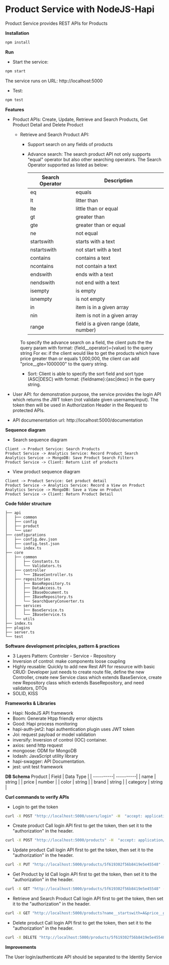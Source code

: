 # Product Service with NodeJS-Hapi

Product Service provides REST APIs for Products

**Installation**
```bash
npm install
```
**Run**

* Start the service:
```bash
npm start
```
The service runs on URL: http://localhost:5000

* Test:
```bash
npm test
```

**Features**
* Product APIs: Create, Update, Retrieve and Search Products, Get Product Detail and Delete Product
    * Retrieve and Search Product API:
        * Support search on any fields of products
        * Advance search: The search product API not only supports "equal" operator but also other searching operators. The Search Operator supported as listed as below:

            | Search Operator   | Description   |
            | ----------------- | ----------    |
            | eq                | equals        |
            | lt                | litter than   |
            | lte               | little than or equal  |
            | gt                | greater than  |
            | gte               | greater than or equal |
            | ne                | not equal     |
            | startswith        | starts with a text    |
            | nstartswith       | not start with a text |
            | contains          | contains a text       |
            | ncontains         | not contain a text    |
            | endswith          | ends with a text      |
            | nendswith         | not end with a text   |
            | isempty           | is empty          |
            | isnempty          | is not empty      |
            | in                | item is in a given array  |
            | nin               | item is not in a given array  |
            | range             | field is a given range (date, number) |

        To specify the advance search on a field, the client puts the the query param with format: {field__operator}={value} to the query string
        For ex: if the client would like to get the products which have price greater than or equals 1,000,000, the client can add "price__gte=1000000" to the query string.
        * Sort: Client is able to specify the sort field and sort type (ASC|DESC) with format: {fieldname}:{asc|desc} in the query string.

* User API: for demonstration purpose, the service provides the login API which returns the JWT token (not validate given username/input). The token then will be used in Authorization Header in the Request to protected APIs.

* API documenentation url: http://localhost:5000/documentation

**Sequence diagram**
* Search sequence diagram
```seq
Client -> Product Service: Search Products
Product Service -> Analytics Service: Record Product Search
Analytics Service -> MongoDB: Save Product Search Filters
Product Service -> Client: Return List of products
```

* View product sequence diagram
```seq
Client -> Product Service: Get product detail
Product Service -> Analytics Service: Record a View on Product
Analytics Service -> MongoDB: Save a View on Product
Product Service -> Client: Return Product Detail
```

**Code folder structure**
```
├── api
│   ├── common
│   ├── config
│   ├── product
│   └── user
├── configurations
│   ├── config.dev.json
│   ├── config.test.json
│   └── index.ts
├── core
│   ├── common
│   │   ├── Constants.ts
│   │   └── Validators.ts
│   ├── controller
│   │   └── IBaseController.ts
│   ├── repositories
│   │   ├── BaseRepository.ts
│   │   ├── DataAccess.ts
│   │   ├── IBaseDocument.ts
│   │   ├── IBaseRepository.ts
│   │   └── SearchQueryConverter.ts
│   ├── services
│   │   ├── BaseService.ts
│   │   └── IBaseService.ts
│   └── utils
├── index.ts
├── plugins
├── server.ts
└── test
```

**Software development principles, pattern & practices**
* 3 Layers Pattern: Controler - Service - Repository
* Inversion of control: make components loose coupling
* Highly reusable: Quickly to add new Rest API for resource with basic CRUD: Developer just needs to create route file, define the new Controller, create new Service class which extends BaseService, create new Repository class which extends BaseRepository, and need validators, DTOs
* SOLID, KISS

**Frameworks & Libraries**
* Hapi: NodeJS API framework
* Boom: Generate Htpp friendly error objects
* Good: Hapi process monitoring
* hapi-auth-jwt2: hapi authentication plugin uses JWT token
* Joi: request payload or model validation
* inversify: Inversion of control (IOC) container.
* axios: send http request
* mongoose: ODM for MongoDB 
* lodash: JavaScript utility library
* hapi-swagger: API Documentation.
* jest: unit test framework

**DB Schema**
Product
| Field     | Data Type |
| ----------| ----------|
| name      | string    |
| price     | number    |
| color     | string    |
| brand     | string    |
| category  | string    |

**Curl commands to verify APIs**
* Login to get the token
```bash
curl -X POST "http://localhost:5000/users/login" -H  "accept: application/json" -H  "Content-Type: application/json" -d "{  \"email\": \"test@gmail.com\",  \"password\": \"123456\"}"
```
* Create product
Call login API first to get the token, then set it to the "authorization" in the header.
```bash
curl -X POST "http://localhost:5000/products" -H  "accept: application/json" -H  "authorization: token" -H  "Content-Type: application/json" -d "{  \"name\": \"M20\",  \"price\": 5000000,  \"brand\": \"Samsung\",  \"color\": \"Black\",  \"category\": \"Phone\"}"
```
* Update product
Call login API first to get the token, then set it to the "authorization" in the header.
```bash
curl -X PUT "http://localhost:5000/products/5f619302f56b8419e5e45548" -H  "accept: application/json" -H  "authorization: token" -H  "Content-Type: application/json" -d "{  \"name\": \"M20\",  \"price\": 5200000,  \"brand\": \"Samsung\",  \"color\": \"Black & White\",  \"category\": \"Phone\"}"
```

* Get Product by Id
Call login API first to get the token, then set it to the "authorization" in the header.
```bash
curl -X GET "http://localhost:5000/products/5f619302f56b8419e5e45548" -H  "accept: application/json" -H  "authorization: token"
```

* Retrieve and Search Product
Call login API first to get the token, then set it to the "authorization" in the header.
```bash
curl -X GET "http://localhost:5000/products?name__startswith=A&price__gte=100&page=1&pageSize=1&sortBy=name%3Aasc" -H  "accept: application/json" -H  "authorization: token"
```

* Delete product
Call login API first to get the token, then set it to the "authorization" in the header.
```bash
curl -X DELETE "http://localhost:5000/products/5f619302f56b8419e5e45548" -H  "accept: application/json" -H  "authorization: token"
```

**Improvements**

The User login/authenticate API should be separated to the Identity Service